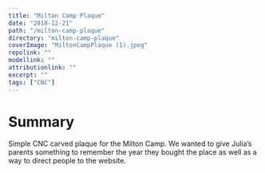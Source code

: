 ```yaml
---
title: "Milton Camp Plaque"
date: "2018-12-21"
path: "/milton-camp-plaque"
directory: "milton-camp-plaque"
coverImage: "MiltonCampPlaque (1).jpeg"
repolink: ""
modellink: ""
attributionlink: ""
excerpt: ""
tags: ["CNC"]
---
```


# Summary

Simple CNC carved plaque for the Milton Camp. We wanted to give Julia’s parents something to remember the year they bought the place as well as a way to direct people to the website.